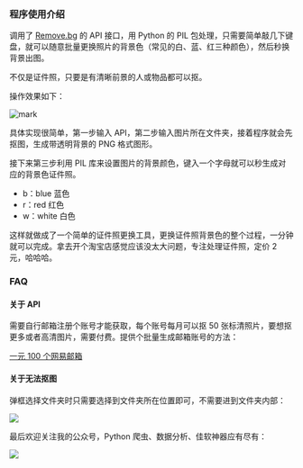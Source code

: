 ### 程序使用介绍

调用了 [Remove.bg](https://www.remove.bg/api) 的 API 接口，用 Python 的 PIL 包处理，只需要简单敲几下键盘，就可以随意批量更换照片的背景色（常见的白、蓝、红三种颜色），然后秒换背景出图。

不仅是证件照，只要是有清晰前景的人或物品都可以抠。

操作效果如下：

![mark](http://media.makcyun.top/win/20190724/DLa5GBHwfuzL.gif)

具体实现很简单，第一步输入 API，第二步输入图片所在文件夹，接着程序就会先抠图，生成带透明背景的 PNG 格式图形。

接下来第三步利用 PIL 库来设置图片的背景颜色，键入一个字母就可以秒生成对应的背景色证件照。

- b：blue 蓝色
- r：red 红色
- w：white 白色

这样就做成了一个简单的证件照更换工具，更换证件照背景色的整个过程，一分钟就可以完成。拿去开个淘宝店感觉应该没太大问题，专注处理证件照，定价 2 元，哈哈哈。

### FAQ

#### 关于 API

需要自行邮箱注册个账号才能获取，每个账号每月可以抠 50 张标清照片，要想抠更多或者高清图片，需要付费。提供个批量生成邮箱账号的方法：

[一元 100 个网易邮箱](http://baidca.com/item-35.html)



#### 关于无法抠图

弹框选择文件夹时只需要选择到文件夹所在位置即可，不需要进到文件夹内部：

![](http://media.makcyun.top/FvBEHtoojt03PA4esIVbDW39Zwa9)



最后欢迎关注我的公众号，Python 爬虫、数据分析、佳软神器应有尽有：

![](http://media.makcyun.top/FjTddugyNsm2rsuinVtuUPSRRwaU)